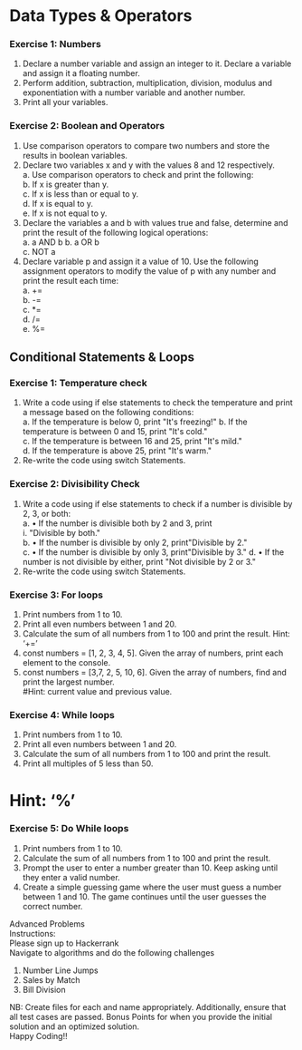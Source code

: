 # Data Types & Operators  


### Exercise 1: Numbers

1.  Declare a number variable and assign an integer to it. Declare a variable 
and assign it a floating number.  
2.  Perform addition, subtraction, multiplication, division,  modulus and 
exponentiation with a number variable and  another number.  
3.  Print all your variables.  
 
### Exercise 2: Boolean and Operators 

1.   Use comparison operators to compare two numbers and store the results 
in boolean variables.  
2.   Declare two variables x and y with the values 8 and 12 respectively.  
a.  Use comparison operators to check and print the following:  
b.  If x is greater than y.  
c.  If x is less than or equal to y.  
d.  If x is equal to y.  
e.  If x is not equal to y.  
3.  Declare the variables a and b with values true and false,  determine and print 
the result of the following logical  operations:  
a.  a AND b 
b.  a OR b  
c.  NOT a  
4.   Declare variable p and assign it a value of 10. Use the  following 
assignment operators to modify the value of p with any number and print 
the result each time:  
a.  +=  
b.   -=  
c.  *=  
d.  /=  
e.  %=  


## Conditional Statements & Loops  

### Exercise 1: Temperature check

1.  Write a code using if else statements to check the  temperature and print a 
message based on the following  conditions:  
a.  If the temperature is below 0, print "It's freezing!" 
b.  If the temperature is between 0 and 15, print "It's cold."  
c.  If the temperature is between 16 and 25, print "It's mild."  
d.  If the temperature is above 25, print "It's warm." 
2.   Re-write the code using switch Statements. 


### Exercise 2: Divisibility Check

1.   Write a code using if else statements to check if a  number is 
divisible by 2, 3, or both:  
a.  • If the number is divisible both by 2 and 3, print  
i.  "Divisible by both."  
b.  • If the number is divisible by only 2, print"Divisible by 2."  
c.  • If the number is divisible by only 3, print"Divisible by 3." 
d.  • If the number is not divisible by either, print "Not divisible by 2 or 
3."  
2.  Re-write the code using switch Statements. 
 
### Exercise 3: For loops

1.  Print numbers from 1 to 10.  
2.  Print all even numbers between 1 and 20.  
3.  Calculate the sum of all numbers from 1 to 100 and print the result. Hint: ‘+=’  
4.  const numbers = [1, 2, 3, 4, 5]. Given the array of  numbers, print each 
element to the console.  
5.  const numbers = [3,7, 2, 5, 10, 6]. Given the array of numbers, find and print 
the largest number.  
#Hint: current value and previous value.  
 
### Exercise 4: While loops 

1.  Print numbers from 1 to 10.  
2.  Print all even numbers between 1 and 20.  
3.  Calculate the sum of all numbers from 1 to 100 and print the result.  
4.  Print all multiples of 5 less than 50.  
# Hint: ‘%’  
 
### Exercise 5: Do While loops  

1.  Print numbers from 1 to 10.  
2.  Calculate the sum of all numbers from 1 to 100 and print the result.  
3.  Prompt the user to enter a number greater than 10. Keep asking until 
they enter a valid number. 
4.  Create a simple guessing game where the user must  guess a number 
between 1 and 10. The game continues until the user guesses the correct 
number.  
 
 
 
Advanced Problems  
Instructions:  
Please sign up to Hackerrank  
Navigate to algorithms and do the following challenges  
1.  Number Line Jumps  
2.  Sales by Match  
3.  Bill Division  
 
NB: Create files for each and name appropriately. Additionally,  ensure that all test 
cases are passed. Bonus Points for when you  provide the initial solution and an 
optimized solution.  
Happy Coding!!